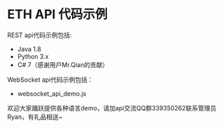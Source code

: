 # ETH API 代码示例

REST api代码示例包括:

* Java 1.8
* Python 3.x
* C# 7（感谢用户Mr.Qian的贡献）

WebSocket api代码示例包括：
* websocket_api_demo.js


欢迎大家踊跃提供各种语言demo，请加api交流QQ群339350262联系管理员Ryan，有礼品相送~


